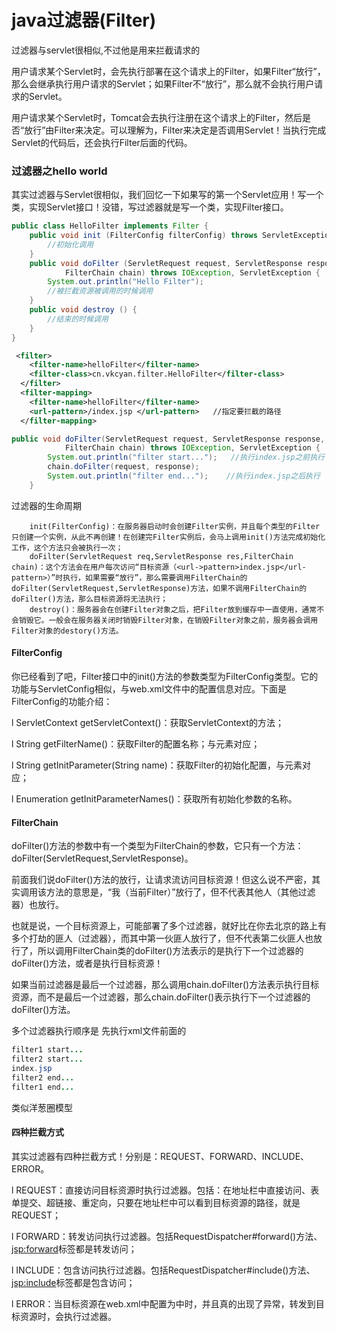# java过滤器(Filter)

过滤器与servlet很相似,不过他是用来拦截请求的

用户请求某个Servlet时，会先执行部署在这个请求上的Filter，如果Filter“放行”，那么会继承执行用户请求的Servlet；如果Filter不“放行”，那么就不会执行用户请求的Servlet。

用户请求某个Servlet时，Tomcat会去执行注册在这个请求上的Filter，然后是否“放行”由Filter来决定。可以理解为，Filter来决定是否调用Servlet！当执行完成Servlet的代码后，还会执行Filter后面的代码。

### 过滤器之hello world 

其实过滤器与Servlet很相似，我们回忆一下如果写的第一个Servlet应用！写一个类，实现Servlet接口！没错，写过滤器就是写一个类，实现Filter接口。

```java
public class HelloFilter implements Filter {
    public void init (FilterConfig filterConfig) throws ServletException {
        //初始化调用
    }
	public void doFilter (ServletRequest request, ServletResponse response,
			FilterChain chain) throws IOException, ServletException {
		System.out.println("Hello Filter");
        //被拦截资源被调用的时候调用
	}
    public void destroy () {
        //结束的时候调用
    }
}
```

```xml
 <filter>
  	<filter-name>helloFilter</filter-name>
  	<filter-class>cn.vkcyan.filter.HelloFilter</filter-class>
  </filter>
  <filter-mapping>
  	<filter-name>helloFilter</filter-name>
  	<url-pattern>/index.jsp </url-pattern>   //指定要拦截的路径
  </filter-mapping>
```

````java
public void doFilter(ServletRequest request, ServletResponse response,
			FilterChain chain) throws IOException, ServletException {
		System.out.println("filter start...");   //执行index.jsp之前执行
		chain.doFilter(request, response); 
		System.out.println("filter end..."); 	//执行index.jsp之后执行
	}
````

过滤器的生命周期 

```
	init(FilterConfig)：在服务器启动时会创建Filter实例，并且每个类型的Filter只创建一个实例，从此不再创建！在创建完Filter实例后，会马上调用init()方法完成初始化工作，这个方法只会被执行一次；
	doFilter(ServletRequest req,ServletResponse res,FilterChain chain)：这个方法会在用户每次访问“目标资源（<url->pattern>index.jsp</url-pattern>）”时执行，如果需要“放行”，那么需要调用FilterChain的doFilter(ServletRequest,ServletResponse)方法，如果不调用FilterChain的doFilter()方法，那么目标资源将无法执行；
	destroy()：服务器会在创建Filter对象之后，把Filter放到缓存中一直使用，通常不会销毁它。一般会在服务器关闭时销毁Filter对象，在销毁Filter对象之前，服务器会调用Filter对象的destory()方法。
```



#### FilterConfig

你已经看到了吧，Filter接口中的init()方法的参数类型为FilterConfig类型。它的功能与ServletConfig相似，与web.xml文件中的配置信息对应。下面是FilterConfig的功能介绍：

l  ServletContext getServletContext()：获取ServletContext的方法；

l  String getFilterName()：获取Filter的配置名称；与<filter-name>元素对应；

l  String getInitParameter(String name)：获取Filter的初始化配置，与<init-param>元素对应；

l  Enumeration getInitParameterNames()：获取所有初始化参数的名称。

#### FilterChain

doFilter()方法的参数中有一个类型为FilterChain的参数，它只有一个方法：doFilter(ServletRequest,ServletResponse)。

前面我们说doFilter()方法的放行，让请求流访问目标资源！但这么说不严密，其实调用该方法的意思是，“我（当前Filter）”放行了，但不代表其他人（其他过滤器）也放行。

也就是说，一个目标资源上，可能部署了多个过滤器，就好比在你去北京的路上有多个打劫的匪人（过滤器），而其中第一伙匪人放行了，但不代表第二伙匪人也放行了，所以调用FilterChain类的doFilter()方法表示的是执行下一个过滤器的doFilter()方法，或者是执行目标资源！

如果当前过滤器是最后一个过滤器，那么调用chain.doFilter()方法表示执行目标资源，而不是最后一个过滤器，那么chain.doFilter()表示执行下一个过滤器的doFilter()方法。



多个过滤器执行顺序是 先执行xml文件前面的

```java
filter1 start...
filter2 start...
index.jsp
filter2 end...
filter1 end...
```

类似洋葱圈模型



#### 四种拦截方式

其实过滤器有四种拦截方式！分别是：REQUEST、FORWARD、INCLUDE、ERROR。

l  REQUEST：直接访问目标资源时执行过滤器。包括：在地址栏中直接访问、表单提交、超链接、重定向，只要在地址栏中可以看到目标资源的路径，就是REQUEST；

l  FORWARD：转发访问执行过滤器。包括RequestDispatcher#forward()方法、<jsp:forward>标签都是转发访问；

l  INCLUDE：包含访问执行过滤器。包括RequestDispatcher#include()方法、<jsp:include>标签都是包含访问；

l  ERROR：当目标资源在web.xml中配置为<error-page>中时，并且真的出现了异常，转发到目标资源时，会执行过滤器。







 